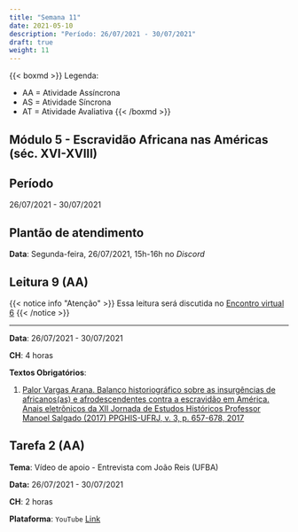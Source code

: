 ```yaml
---
title: "Semana 11"
date: 2021-05-10
description: "Período: 26/07/2021 - 30/07/2021"
draft: true
weight: 11
---
```


{{< boxmd >}}
Legenda: 
- AA = Atividade Assíncrona
- AS = Atividade Síncrona
- AT = Atividade Avaliativa
{{< /boxmd >}}

## Módulo 5 - Escravidão Africana nas Américas (séc. XVI-XVIII)

## Período

26/07/2021 - 30/07/2021

## Plantão de atendimento

**Data**: Segunda-feira, 26/07/2021, 15h-16h no *Discord*

## Leitura 9 (AA)

{{< notice info "Atenção" >}}
Essa leitura será discutida no [Encontro virtual 6](https://cclhm0057.netlify.app/semanal/sem12/#encontro-virtual-6-as)
{{< /notice >}}

***

**Data**: 26/07/2021 - 30/07/2021

**CH**: 4 horas

**Textos Obrigatórios**:

1. [Palor Vargas Arana. Balanço historiográfico sobre as insurgências de africanos(as) e afrodescendentes contra a escravidão em América. Anais eletrônicos da XII Jornada de Estudos Históricos Professor Manoel Salgado (2017) PPGHIS-UFRJ, v. 3, p. 657-678, 2017](https://www.researchgate.net/profile/Paola-Vargas-Arana/publication/341165267_Balanco_historiografico_sobre_as_insurgencias_de_africanosas_e_afrodescendentes_contra_a_escravidao_em_America_Anais_eletronicos_da_XII_Jornada_de_Estudos_Historicos_Professor_Manoel_Salgado_2017_PPGH/links/5eb1e7d692851cb26778053f/Balanco-historiografico-sobre-as-insurgencias-de-africanosas-e-afrodescendentes-contra-a-escravidao-em-America-Anais-eletronicos-da-XII-Jornada-de-Estudos-Historicos-Professor-Manoel-Salgado-2017-PPGH.pdf)

## Tarefa 2 (AA)

**Tema**: Vídeo de apoio - Entrevista com João Reis (UFBA)

**Data:**  26/07/2021 - 30/07/2021

**CH**: 2 horas

**Plataforma**: `YouTube` [Link](https://youtu.be/Lrn9S1JLs7s)

